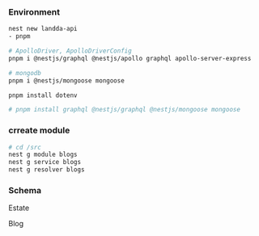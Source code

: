### Environment
```bash
nest new landda-api
- pnpm

# ApolloDriver, ApolloDriverConfig
pnpm i @nestjs/graphql @nestjs/apollo graphql apollo-server-express

# mongodb
pnpm i @nestjs/mongoose mongoose

pnpm install dotenv

# pnpm install graphql @nestjs/graphql @nestjs/mongoose mongoose


```

### crreate module
```bash
# cd /src 
nest g module blogs
nest g service blogs
nest g resolver blogs
```

### Schema 

Estate

Blog